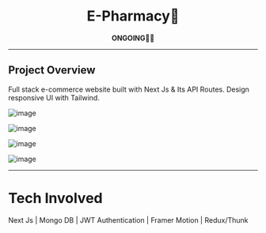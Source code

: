 <h1 align="center">E-Pharmacy🏥</h1>
<p align="center" ><b>ONGOING</b>🏃‍♂️</p>

<hr/>

<h2>Project Overview</h2>
<p>Full stack e-commerce website built with Next Js & Its API Routes. Design responsive UI with Tailwind.</p>



![image](https://user-images.githubusercontent.com/86314140/163191143-8850ad29-2ad7-48bf-874c-d249e3b57564.png)

![image](https://user-images.githubusercontent.com/86314140/163192232-c2d07ebd-5212-4b05-8c68-d1c52ec612f5.png)

![image](https://user-images.githubusercontent.com/86314140/163192454-03e65b9a-67a0-4760-93da-c8187856b752.png)

![image](https://user-images.githubusercontent.com/86314140/163193053-6af70d58-5692-4669-a15a-13436c6bd8e2.png)


<hr/>

<h1>Tech Involved</h1>
Next Js | Mongo DB | JWT Authentication | Framer Motion | Redux/Thunk

